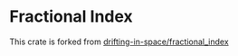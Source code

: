 # Fractional Index

This crate is forked from [drifting-in-space/fractional_index](https://github.com/drifting-in-space/fractional_index)
